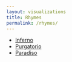 ```yaml
---
layout: visualizations
title: Rhymes
permalink: /rhymes/
---
```


<ul>
  <li><a href="inferno/">Inferno</a></li>
  <li><a href="purgatorio/">Purgatorio</a></li>
  <li><a href="paradiso/">Paradiso</a></li>
</ul>